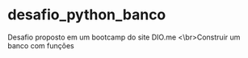 # desafio_python_banco
Desafio proposto em um bootcamp do site DIO.me
<\br>Construir um banco com funções
